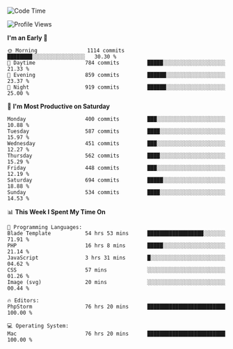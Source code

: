 <!--START_SECTION:waka-->
![Code Time](http://img.shields.io/badge/Code%20Time-2%2C581%20hrs%2010%20mins-blue)

![Profile Views](http://img.shields.io/badge/Profile%20Views-0-blue)

**I'm an Early 🐤** 

```text
🌞 Morning                1114 commits        ████████░░░░░░░░░░░░░░░░░   30.30 % 
🌆 Daytime                784 commits         █████░░░░░░░░░░░░░░░░░░░░   21.33 % 
🌃 Evening                859 commits         ██████░░░░░░░░░░░░░░░░░░░   23.37 % 
🌙 Night                  919 commits         ██████░░░░░░░░░░░░░░░░░░░   25.00 % 
```
📅 **I'm Most Productive on Saturday** 

```text
Monday                   400 commits         ███░░░░░░░░░░░░░░░░░░░░░░   10.88 % 
Tuesday                  587 commits         ████░░░░░░░░░░░░░░░░░░░░░   15.97 % 
Wednesday                451 commits         ███░░░░░░░░░░░░░░░░░░░░░░   12.27 % 
Thursday                 562 commits         ████░░░░░░░░░░░░░░░░░░░░░   15.29 % 
Friday                   448 commits         ███░░░░░░░░░░░░░░░░░░░░░░   12.19 % 
Saturday                 694 commits         █████░░░░░░░░░░░░░░░░░░░░   18.88 % 
Sunday                   534 commits         ████░░░░░░░░░░░░░░░░░░░░░   14.53 % 
```


📊 **This Week I Spent My Time On** 

```text
💬 Programming Languages: 
Blade Template           54 hrs 53 mins      ██████████████████░░░░░░░   71.91 % 
PHP                      16 hrs 8 mins       █████░░░░░░░░░░░░░░░░░░░░   21.14 % 
JavaScript               3 hrs 31 mins       █░░░░░░░░░░░░░░░░░░░░░░░░   04.62 % 
CSS                      57 mins             ░░░░░░░░░░░░░░░░░░░░░░░░░   01.26 % 
Image (svg)              20 mins             ░░░░░░░░░░░░░░░░░░░░░░░░░   00.44 % 

🔥 Editors: 
PhpStorm                 76 hrs 20 mins      █████████████████████████   100.00 % 

💻 Operating System: 
Mac                      76 hrs 20 mins      █████████████████████████   100.00 % 
```


<!--END_SECTION:waka-->
